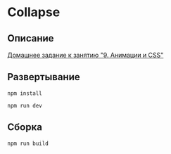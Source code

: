 # Collapse

## Описание

[Домашнее задание к занятию "9. Анимации и CSS"](https://github.com/netology-code/ahj-homeworks/tree/AHJ-50/anim#collapse)

## Развертывание

```npm install```

```npm run dev```

## Сборка

```npm run build```